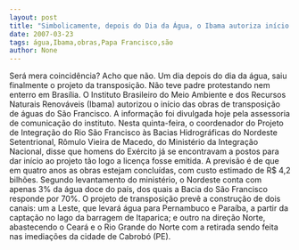 ```yaml
---
layout: post
title: "Simbolicamente, depois do Dia da Água, o Ibama autoriza início das obras no São Francisco"
date: 2007-03-23
tags: água,Ibama,obras,Papa Francisco,são
author: None
---
```

Será mera coincidência? Acho que não. Um dia depois do dia da água, saiu finalmente o projeto da transposição. Não teve padre protestando nem enterro em Brasília.
O Instituto Brasileiro do Meio Ambiente e dos Recursos Naturais Renováveis (Ibama) autorizou o início das obras de transposição de águas do São Francisco. 
A informação foi divulgada hoje pela assessoria de comunicação do instituto. 
Nesta quinta-feira, o coordenador do Projeto de Integração do Rio São Francisco às Bacias Hidrográficas do Nordeste Setentrional, Rômulo Vieira de Macedo, do Ministério da Integração Nacional, disse que homens do Exército já se encontravam a postos para dar início ao projeto tão logo a licença fosse emitida. 
A previsão é de que em quatro anos as obras estejam concluídas, com custo estimado de R$ 4,2 bilhões.
Segundo levantamento do ministério, o Nordeste conta com apenas 3% da água doce do país, dos quais a Bacia do São Francisco responde por 70%. 
O projeto de transposição prevê a construção de dois canais: um a Leste, que levará água para Pernambuco e Paraíba, a partir da captação no lago da barragem de Itaparica; e outro na direção Norte, abastecendo o Ceará e o Rio Grande do Norte com a retirada sendo feita nas imediações da cidade de Cabrobó (PE). 